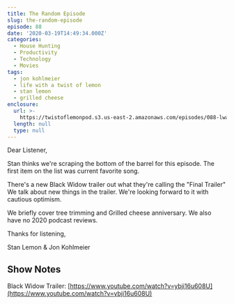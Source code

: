 ```yaml
---
title: The Random Episode
slug: the-random-episode
episode: 88
date: '2020-03-19T14:49:34.000Z'
categories:
  - House Hunting
  - Productivity
  - Technology
  - Movies
tags:
  - jon kohlmeier
  - life with a twist of lemon
  - stan lemon
  - grilled cheese
enclosure:
  url: >-
    https://twistoflemonpod.s3.us-east-2.amazonaws.com/episodes/088-lwatol-20200319.mp3
  length: null
  type: null
---
```


Dear Listener,

Stan thinks we're scraping the bottom of the barrel for this episode. The first item on the list was current favorite song.

There's a new Black Widow trailer out what they're calling the "Final Trailer" We talk about new things in the trailer. We're looking forward to it with cautious optimism.

We briefly cover tree trimming and Grilled cheese anniversary. We also have no 2020 podcast reviews.

Thanks for listening,

Stan Lemon & Jon Kohlmeier

## Show Notes

Black Widow Trailer: [https://www.youtube.com/watch?v=ybji16u608U](https://www.youtube.com/watch?v=ybji16u608U)
